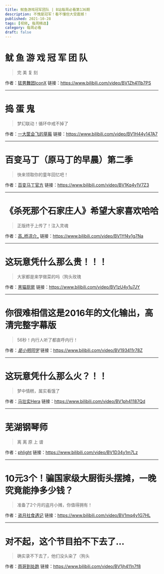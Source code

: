 ```yaml
---
title: 鱿鱼游戏冠军团队 | B站每周必看第136期
description: 不愧是冠军！看不懂但大受震撼！
published: 2021-10-28
tags: [视频, 每周精选]
category: 每周必看
draft: false
---
```


# 鱿 鱼 游 戏 冠 军 团 队
> 完 美 复 刻

作者：[猛男舞团IconX](https://space.bilibili.com/483879799)
链接：https://www.bilibili.com/video/BV1Zh411b7PS

---

# 捣 蛋 鬼
> 梦幻联动！循环中戒不掉了

作者：[一大筐会飞的草莓](https://space.bilibili.com/36438715)
链接：https://www.bilibili.com/video/BV1H44y147A7

---

# 百变马丁（原马丁的早晨）第二季
> 快来领取你的童年回忆吧！

作者：[百变马丁官方](https://space.bilibili.com/1230677744)
链接：https://www.bilibili.com/video/BV1Kq4y1V7Z3

---

# 《杀死那个石家庄人》希望大家喜欢哈哈
> 正版终于上传了！注入灵魂

作者：[高_桥凉介_](https://space.bilibili.com/389223852)
链接：https://www.bilibili.com/video/BV1Yf4y1g7Na

---

# 这玩意凭什么那么贵！！！
> 大家都是来学做菜的吗（狗头玫瑰

作者：[黑猫厨房](https://space.bilibili.com/1420982)
链接：https://www.bilibili.com/video/BV1zU4y1u7JY

---

# 你很难相信这是2016年的文化输出，高清完整字幕版
> 56秒！内行人听了都直呼内行！

作者：[_是小明同学_](https://space.bilibili.com/446930460)
链接：https://www.bilibili.com/video/BV193411r78Z

---

# 这玩意凭什么那么火？！！
> 梦中情糕，属实看饿了

作者：[马壮实Hera](https://space.bilibili.com/17546432)
链接：https://www.bilibili.com/video/BV1ph41187Qd

---

# 芜湖钢琴师
> 离 离 原 上 谱

作者：[phlight](https://space.bilibili.com/597669242)
链接：https://www.bilibili.com/video/BV1D34y1m7Lz

---

# 10元3个！骗国家级大厨街头摆摊，一晚究竟能挣多少钱？
> 准备了2个月的盗月小摊，你值得拥有！

作者：[盗月社食遇记](https://space.bilibili.com/99157282)
链接：https://www.bilibili.com/video/BV1mq4y1G7HL

---

# 对不起，这个节目拍不下去了...
> 确实录不下去了，他们没头染了（狗头

作者：[雨哥到处跑](https://space.bilibili.com/147166910)
链接：https://www.bilibili.com/video/BV1jh411n7f8

